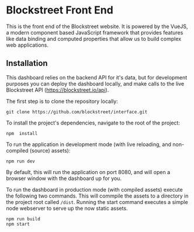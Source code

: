 # Blockstreet Front End
This is the front end of the Blockstreet website. It is powered by the VueJS, a modern component based JavaScript framework that provides features like data binding and computed properties that allow us to build complex web applications.

## Installation
This dashboard relies on the backend API for it's data, but for development purposes you can deploy the dashboard locally, and make calls to the live Blockstreet API (https://blockstreet.io/api).

The first step is to clone the repository locally:
```
git clone https://github.com/blockstreet/interface.git
```

To install the project's dependencies, navigate to the root of the project:
```
npm  install
```

To run the application in development mode (with live reloading, and non-compiled (source) assets):
```
npm run dev
```

By default, this will run the application on port 8080, and will open a browser window with the dashboard up for you.

To run the dashboard in production mode (with compiled assets) execute the following two commands. This will commpile the assets to a directory in the project root called `/dist`. Running the start command executes a simple node webserver to serve up the now static assets.

```
npm run build
npm start
```

